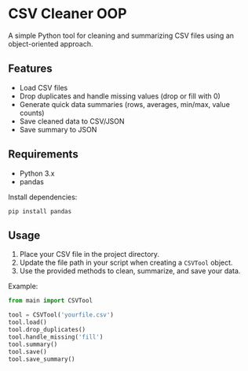 # CSV Cleaner OOP

A simple Python tool for cleaning and summarizing CSV files using an object-oriented approach.

## Features
- Load CSV files
- Drop duplicates and handle missing values (drop or fill with 0)
- Generate quick data summaries (rows, averages, min/max, value counts)
- Save cleaned data to CSV/JSON
- Save summary to JSON

## Requirements
- Python 3.x
- pandas

Install dependencies:
```
pip install pandas
```

## Usage
1. Place your CSV file in the project directory.
2. Update the file path in your script when creating a `CSVTool` object.
3. Use the provided methods to clean, summarize, and save your data.

Example:
```python
from main import CSVTool

tool = CSVTool('yourfile.csv')
tool.load()
tool.drop_duplicates()
tool.handle_missing('fill')
tool.summary()
tool.save()
tool.save_summary()
```
